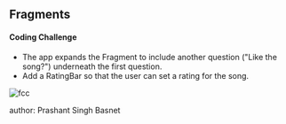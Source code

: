 



<h2>Fragments</h2>
<h4>Coding Challenge</h4>
<ul>
  <li>The app expands the Fragment to include another question ("Like the song?") underneath the first question.</li>
  <li>Add a RatingBar so that the user can set a rating for the song.</li>
</ul>


![fcc](https://user-images.githubusercontent.com/50170332/111576225-2b0ead80-87d8-11eb-9e38-3aeff7e01c1a.gif)
  

 







author: Prashant Singh Basnet
